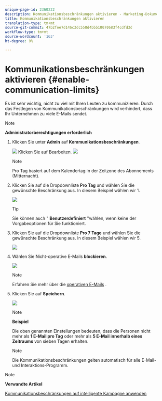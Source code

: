 ```yaml
---
unique-page-id: 2360222
description: Kommunikationsbeschränkungen aktivieren - Marketing-Dokumente - Produktdokumentation
title: Kommunikationsbeschränkungen aktivieren
translation-type: tm+mt
source-git-commit: 47b2fee7d146c3dc558d4bbb10070683f4cdfd3d
workflow-type: tm+mt
source-wordcount: '163'
ht-degree: 0%

---
```



# Kommunikationsbeschränkungen aktivieren {#enable-communication-limits}

Es ist sehr wichtig, nicht zu viel mit Ihren Leuten zu kommunizieren. Durch das Festlegen von Kommunikationsbeschränkungen wird verhindert, dass Ihr Unternehmen zu viele E-Mails sendet.

>[!NOTE]
>
>**Administratorberechtigungen erforderlich**

1. Klicken Sie unter **Admin** auf **Kommunikationsbeschränkungen**.

   ![](assets/image2014-9-18-15-3a53-3a37.png)
Klicken Sie auf Bearbeiten.
   ![](assets/image2014-9-18-15-3a53-3a47.png)

   >[!NOTE]
   >
   >
   >Pro Tag basiert auf dem Kalendertag in der Zeitzone des Abonnements (Mitternacht).

1. Klicken Sie auf die Dropdownliste **Pro Tag** und wählen Sie die gewünschte Beschränkung aus. In diesem Beispiel wählen wir 1.

   ![](assets/three.png)

   >[!TIP]
   >
   >Sie können auch &quot; **Benutzerdefiniert** &quot;wählen, wenn keine der Vorgabeoptionen für Sie funktioniert.

1. Klicken Sie auf die Dropdownliste **Pro 7 Tage** und wählen Sie die gewünschte Beschränkung aus. In diesem Beispiel wählen wir 5.

   ![](assets/four.png)

1. Wählen Sie Nicht-operative E-Mails **blockieren**.

   ![](assets/five.png)

   >[!NOTE]
   >
   >Erfahren Sie mehr über die [operativen E-Mails](http://docs.marketo.com/display/DOCS/Make+an+Email+Operational) .

1. Klicken Sie auf **Speichern**.

   ![](assets/six.png)

   >[!NOTE]
   >
   >**Beispiel**
   >
   >
   >Die oben genannten Einstellungen bedeuten, dass die Personen nicht mehr als **1 E-Mail pro Tag** oder mehr als **5 E-Mail innerhalb eines Zeitraums** von sieben Tagen erhalten.

   >[!NOTE]
   >
   >
   >Die Kommunikationsbeschränkungen gelten automatisch für alle E-Mail- und Interaktions-Programm.

>[!NOTE]
>
>**Verwandte Artikel**
>
>[Kommunikationsbeschränkungen auf intelligente Kampagne anwenden](../../../product-docs/core-marketo-concepts/smart-campaigns/using-smart-campaigns/apply-communication-limits-to-smart-campaign.md)

